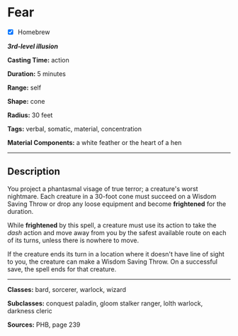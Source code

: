 # Fear

- [x] Homebrew

***3rd-level illusion***

**Casting Time:** action

**Duration:** 5 minutes

**Range:** self

**Shape:** cone

**Radius:** 30 feet

**Tags:** verbal, somatic, material, concentration

**Material Components:** a white feather or the heart of a hen

---

## Description
You project a phantasmal visage of true terror; a creature's worst nightmare.
Each creature in a 30-foot cone must succeed on a Wisdom Saving Throw or drop any loose equipment and become **frightened** for the duration.

While **frightened** by this spell, a creature must use its action to take the *dash* action and move away from you by the safest available route on each of its turns, unless there is nowhere to move.

If the creature ends its turn in a location where it doesn't have line of sight to you, the creature can make a Wisdom Saving Throw.
On a successful save, the spell ends for that creature.

---

**Classes:** bard, sorcerer, warlock, wizard

**Subclasses:** conquest paladin, gloom stalker ranger, lolth warlock, darkness cleric

**Sources:** PHB, page 239
